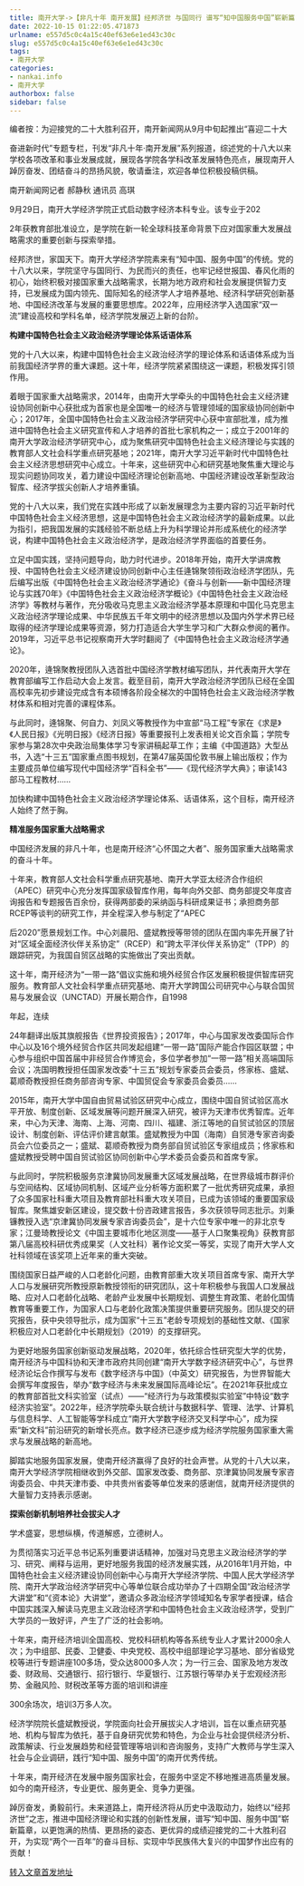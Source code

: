 ```yaml
---
title: 南开大学->【非凡十年 南开发展】经邦济世 与国同行 谱写“知中国服务中国”崭新篇章 | nankai.info
date: 2022-10-15 01:22:05.471873
urlname: e557d5c0c4a15c40ef63e6e1ed43c30c
slug: e557d5c0c4a15c40ef63e6e1ed43c30c
tags: 
- 南开大学
categories:
- nankai.info
- 南开大学
authorbox: false
sidebar: false
---
```

编者按：为迎接党的二十大胜利召开，南开新闻网从9月中旬起推出“喜迎二十大

奋进新时代”专题专栏，刊发“非凡十年·南开发展”系列报道，综述党的十八大以来学校各项改革和事业发展成就，展现各学院各学科改革发展特色亮点，展现南开人踔厉奋发、团结奋斗的昂扬风貌，敬请垂注，欢迎各单位积极投稿供稿。

南开新闻网记者 郝静秋 通讯员 高琪

9月29日，南开大学经济学院正式启动数字经济本科专业。该专业于202
<!--more-->
2年获教育部批准设立，是学院在新一轮全球科技革命背景下应对国家重大发展战略需求的重要创新与探索举措。

经邦济世，家国天下。南开大学经济学院素来有“知中国、服务中国”的传统。党的十八大以来，学院坚守与国同行、为民而兴的责任，也牢记经世报国、春风化雨的初心，始终积极对接国家重大战略需求，长期为地方政府和社会发展提供智力支持，已发展成为国内领先、国际知名的经济学人才培养基地、经济科学研究创新基地、中国经济改革与发展的重要思想库。2022年，应用经济学入选国家“双一流”建设高校和学科名单，经济学院发展迈上新的台阶。

**构建中国特色社会主义政治经济学理论体系话语体系**

党的十八大以来，构建中国特色社会主义政治经济学的理论体系和话语体系成为当前我国经济学界的重大课题。这十年，经济学院紧紧围绕这一课题，积极发挥引领作用。

着眼于国家重大战略需求，2014年，由南开大学牵头的中国特色社会主义经济建设协同创新中心获批成为首家也是全国唯一的经济与管理领域的国家级协同创新中心；2017年，全国中国特色社会主义政治经济学研究中心获中宣部批准，成为推进中国特色社会主义研究宣传和人才培养的首批七家机构之一；成立于2001年的南开大学政治经济学研究中心，成为聚焦研究中国特色社会主义经济理论与实践的教育部人文社会科学重点研究基地；2021年，南开大学习近平新时代中国特色社会主义经济思想研究中心成立。十年来，这些研究中心和研究基地聚焦重大理论与现实问题协同攻关，着力建设中国经济理论创新高地、中国经济建设改革新型政治智库、经济学拔尖创新人才培养重镇。

党的十八大以来，我们党在实践中形成了以新发展理念为主要内容的习近平新时代中国特色社会主义经济思想，这是中国特色社会主义政治经济学的最新成果。以此为指引，把我国发展的实践经验不断总结上升为科学理论并形成系统化的经济学说，构建中国特色社会主义政治经济学，是政治经济学界面临的首要任务。

立足中国实践，坚持问题导向，助力时代进步。2018年开始，南开大学讲席教授、中国特色社会主义经济建设协同创新中心主任逄锦聚领衔政治经济学团队，先后编写出版《中国特色社会主义政治经济学通论》《奋斗与创新——新中国经济理论与实践70年》《中国特色社会主义政治经济学概论》《中国特色社会主义政治经济学》等教材与著作，充分吸收马克思主义政治经济学基本原理和中国化马克思主义政治经济学理论成果、中华民族五千年文明中的经济思想以及国内外学术界已经取得的经济学理论成果等资源，努力打造适合大学生学习和广大群众参阅的著作。2019年，习近平总书记视察南开大学时翻阅了《中国特色社会主义政治经济学通论》。

2020年，逄锦聚教授团队入选首批中国经济学教材编写团队，并代表南开大学在教育部编写工作启动大会上发言。截至目前，南开大学政治经济学团队已经在全国高校率先初步建设完成含有本硕博各阶段全梯次的中国特色社会主义政治经济学教材体系和相对完善的课程体系。

与此同时，逄锦聚、何自力、刘凤义等教授作为中宣部“马工程”专家在《求是》《人民日报》《光明日报》《经济日报》等重要报刊上发表相关论文百余篇；学院专家参与第28次中央政治局集体学习专家讲稿起草工作；主编《中国道路》大型丛书，入选“十三五”国家重点图书规划，在第47届英国伦敦书展上输出版权；作为主要成员单位编写现代中国经济学“百科全书”——《现代经济学大典》；审读143部马工程教材……

加快构建中国特色社会主义政治经济学理论体系、话语体系，这个目标，南开经济人始终了然于胸。

**精准服务国家重大战略需求**

中国经济发展的非凡十年，也是南开经济“心怀国之大者”、服务国家重大战略需求的奋斗十年。

十年来，教育部人文社会科学重点研究基地、南开大学亚太经济合作组织（APEC）研究中心充分发挥国家级智库作用，每年向外交部、商务部提交年度咨询报告和专题报告百余份，获得两部委的采纳函与科研成果证书；承担商务部RCEP等谈判的研究工作，并全程深入参与制定了“APEC

后2020”愿景规划工作。中心刘晨阳、盛斌教授等带领的团队在国内率先开展了针对“区域全面经济伙伴关系协定”（RCEP）和“跨太平洋伙伴关系协定”（TPP）的跟踪研究，为我国自贸区战略的实施做出了突出贡献。

这十年，南开经济为“一带一路”倡议实施和境外经贸合作区发展积极提供智库研究服务。教育部人文社会科学重点研究基地、南开大学跨国公司研究中心与联合国贸易与发展会议（UNCTAD）开展长期合作，自1998

年起，连续

24年翻译出版其旗舰报告《世界投资报告》；2017年，中心与国家发改委国际合作中心以及16个境外经贸合作区共同发起组建“一带一路”国际产能合作园区联盟；中心参与组织中国首届中非经贸合作博览会，多位学者参加“一带一路”相关高端国际会议；冼国明教授担任国家发改委“十三五”规划专家委员会委员，佟家栋、盛斌、葛顺奇教授担任商务部咨询专家、中国贸促会专家委员会委员……

2015年，南开大学中国自由贸易试验区研究中心成立，围绕中国自贸试验区高水平开放、制度创新、区域发展等问题开展深入研究，被评为天津市优秀智库。近年来，中心为天津、海南、上海、河南、四川、福建、浙江等地的自贸试验区的顶层设计、制度创新、评估评价建言献策。盛斌教授为中国（海南）自贸港专家咨询委员会六位委员之一；盛斌、葛顺奇教授为商务部自贸试验区专家组成员；佟家栋和盛斌教授受聘中国自贸试验区协同创新中心学术委员会委员和首席专家。

与此同时，学院积极服务京津冀协同发展重大区域发展战略，在世界级城市群评价与空间结构、区域协同机制、区域产业分析等方面积累了一批优秀研究成果，承担了众多国家社科重大项目及教育部社科重大攻关项目，已成为该领域的重要国家级智库。聚焦雄安新区建设，提交数十份咨政建言报告，多次获领导同志批示。刘秉镰教授入选“京津冀协同发展专家咨询委员会”，是十六位专家中唯一的非北京专家；江曼琦教授论文《中国主要城市化地区测度——基于人口聚集视角》获教育部第八届高校科研优秀成果奖（人文社科）著作论文奖一等奖，实现了南开大学人文社科领域在该奖项上近年来的重大突破。

围绕国家日益严峻的人口老龄化问题，由教育部重大攻关项目首席专家、南开大学人口与发展研究所教授原新教授领衔的研究团队，这十年积极参与我国人口发展战略、应对人口老龄化战略、老龄产业发展中长期规划、调整生育政策、老龄化国情教育等重要工作，为国家人口与老龄化政策决策提供重要研究服务。团队提交的研究报告，获中央领导批示，成为国家“十三五”老龄专项规划的基础性文献、《国家积极应对人口老龄化中长期规划》（2019）的支撑研究。

为更好地服务国家创新驱动发展战略，2020年，依托综合性研究型大学的优势，南开经济与中国科协和天津市政府共同创建“南开大学数字经济研究中心”，与世界经济论坛合作撰写与发布《数字经济与中国》（中英文）研究报告，为世界智能大会撰写年度报告，举办“数字经济与未来发展国际高峰论坛”。在2021年获批成立的教育部首批文科实验室（试点）——“经济行为与政策模拟实验室”中特设“数字经济实验室”。2022年，经济学院牵头联合统计与数据科学、管理、法学、计算机与信息科学、人工智能等学科成立“南开大学数字经济交叉科学中心”，成为探索“新文科”前沿研究的新增长亮点。数字经济已逐步成为经济学院服务国家重大需求与发展战略的新高地。

脚踏实地服务国家发展，使南开经济赢得了良好的社会声誉。从党的十八大以来，南开大学经济学院相继收到外交部、国家发改委、商务部、京津冀协同发展专家咨询委员会、中共天津市委、中共贵州省委等单位发来的感谢信，就南开经济提供的大量智力支持表示感谢。

**探索创新机制培养社会拔尖人才**

学术盛宴，思想纵横，传道解惑，立德树人。

为贯彻落实习近平总书记系列重要讲话精神，加强对马克思主义政治经济学的学习、研究、阐释与运用，更好地服务我国的经济发展实践，从2016年1月开始，中国特色社会主义经济建设协同创新中心与南开大学经济学院、中国人民大学经济学院、南开大学政治经济学研究中心等单位联合成功举办了十四期全国“政治经济学大讲堂”和“《资本论》大讲堂”，邀请众多政治经济学领域知名专家学者授课，结合中国实践深入解读马克思主义政治经济学和中国特色社会主义政治经济学，受到广大学员的一致好评，产生了广泛的社会影响。

十年来，南开经济培训全国高校、党校科研机构等各系统专业人才累计2000余人次；为中组部、民委、卫健委、中央党校、高校中组部理论学习基地、部分省级党校等进行专题讲座100多场，受众达8000多人次；为一行三会、国家及地方发改委、财政局、交通银行、招行银行、华夏银行、江苏银行等举办关于宏观经济形势、金融风险、财税改革等方面的培训和讲座

300余场次，培训3万多人次。

经济学院院长盛斌教授说，学院面向社会开展拔尖人才培训，旨在以重点研究基地、机构与智库为依托，基于自身研究优势和特色，为企业与社会提供经济分析、政策解读、行业发展趋势和经营管理等培训和咨询服务，支持广大教师与学生深入社会与企业调研，践行“知中国、服务中国”的南开优秀传统。

十年来，南开经济在发展中服务国家社会，在服务中坚定不移地推进高质量发展。如今的南开经济，专业更优、服务更全、竞争力更强。

踔厉奋发，勇毅前行。未来道路上，南开经济将从历史中汲取动力，始终以“经邦济世”之志，推进中国经济理论和实践的创新性发展，谱写“知中国、服务中国”崭新篇章，以更饱满的热情、更昂扬的姿态、更优异的成绩迎接党的二十大胜利召开，为实现“两个一百年”的奋斗目标、实现中华民族伟大复兴的中国梦作出应有的贡献！



[转入文章首发地址](http://news.nankai.edu.cn/ywsd/system/2022/10/12/030053125.shtml)
